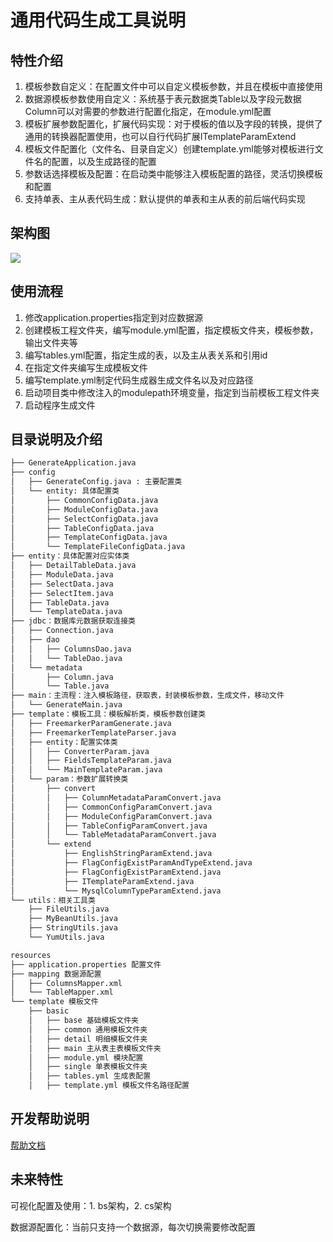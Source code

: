 # 通用代码生成工具说明

## 特性介绍
1. 模板参数自定义：在配置文件中可以自定义模板参数，并且在模板中直接使用
2. 数据源模板参数使用自定义：系统基于表元数据类Table以及字段元数据Column可以对需要的参数进行配置化指定，在module.yml配置
3. 模板扩展参数配置化，扩展代码实现：对于模板的值以及字段的转换，提供了通用的转换器配置使用，也可以自行代码扩展ITemplateParamExtend
4. 模板文件配置化（文件名、目录自定义）创建template.yml能够对模板进行文件名的配置，以及生成路径的配置
5. 参数话选择模板及配置：在启动类中能够注入模板配置的路径，灵活切换模板和配置
6. 支持单表、主从表代码生成：默认提供的单表和主从表的前后端代码实现

## 架构图
![](http://ww3.sinaimg.cn/large/006tNc79gy1g61kzegpgyj30k20fxgnh.jpg)

## 使用流程
1. 修改application.properties指定到对应数据源
2. 创建模板工程文件夹，编写module.yml配置，指定模板文件夹，模板参数，输出文件夹等
3. 编写tables.yml配置，指定生成的表，以及主从表关系和引用id
4. 在指定文件夹编写生成模板文件
5. 编写template.yml制定代码生成器生成文件名以及对应路径
6. 启动项目类中修改注入的modulepath环境变量，指定到当前模板工程文件夹
7. 启动程序生成文件

## 目录说明及介绍
```sh
├── GenerateApplication.java
├── config
│   ├── GenerateConfig.java : 主要配置类
│   └── entity: 具体配置类
│       ├── CommonConfigData.java
│       ├── ModuleConfigData.java
│       ├── SelectConfigData.java
│       ├── TableConfigData.java
│       ├── TemplateConfigData.java
│       └── TemplateFileConfigData.java
├── entity：具体配置对应实体类
│   ├── DetailTableData.java
│   ├── ModuleData.java
│   ├── SelectData.java
│   ├── SelectItem.java
│   ├── TableData.java
│   └── TemplateData.java
├── jdbc：数据库元数据获取连接类
│   ├── Connection.java
│   ├── dao
│   │   ├── ColumnsDao.java
│   │   └── TableDao.java
│   └── metadata
│       ├── Column.java
│       └── Table.java
├── main：主流程：注入模板路径，获取表，封装模板参数，生成文件，移动文件
│   └── GenerateMain.java
├── template：模板工具：模板解析类，模板参数创建类
│   ├── FreemarkerParamGenerate.java
│   ├── FreemarkerTemplateParser.java
│   ├── entity：配置实体类
│   │   ├── ConverterParam.java
│   │   ├── FieldsTemplateParam.java
│   │   └── MainTemplateParam.java
│   └── param：参数扩展转换类
│       ├── convert
│       │   ├── ColumnMetadataParamConvert.java
│       │   ├── CommonConfigParamConvert.java
│       │   ├── ModuleConfigParamConvert.java
│       │   ├── TableConfigParamConvert.java
│       │   └── TableMetadataParamConvert.java
│       └── extend
│           ├── EnglishStringParamExtend.java
│           ├── FlagConfigExistParamAndTypeExtend.java
│           ├── FlagConfigExistParamExtend.java
│           ├── ITemplateParamExtend.java
│           └── MysqlColumnTypeParamExtend.java
└── utils：相关工具类
    ├── FileUtils.java
    ├── MyBeanUtils.java
    ├── StringUtils.java
    └── YumUtils.java
```

```sh
resources
├── application.properties 配置文件
├── mapping 数据源配置
│   ├── ColumnsMapper.xml
│   └── TableMapper.xml
└── template 模板文件
    ├── basic
    │   ├── base 基础模板文件夹
    │   ├── common 通用模板文件夹
    │   ├── detail 明细模板文件夹
    │   ├── main 主从表主表模板文件夹
    │   ├── module.yml 模块配置
    │   ├── single 单表模板文件夹
    │   ├── tables.yml 生成表配置
    │   ├── template.yml 模板文件名路径配置
```

## 开发帮助说明
[帮助文档](help.md)

## 未来特性

可视化配置及使用：1. bs架构，2. cs架构

数据源配置化：当前只支持一个数据源，每次切换需要修改配置


    
 